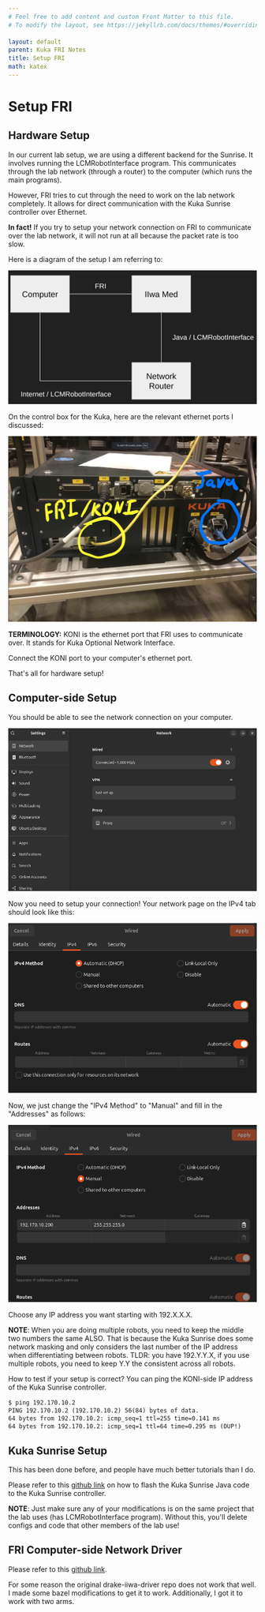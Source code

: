 ```yaml
---
# Feel free to add content and custom Front Matter to this file.
# To modify the layout, see https://jekyllrb.com/docs/themes/#overriding-theme-defaults

layout: default
parent: Kuka FRI Notes
title: Setup FRI
math: katex
---
```


# Setup FRI

## Hardware Setup

In our current lab setup, we are using a different backend for the Sunrise. It involves running the LCMRobotInterface program. This communicates through the lab network (through a router) to the computer (which runs the main programs). 

However, FRI tries to cut through the need to work on the lab network completely. It allows for direct communication with the Kuka Sunrise controller over Ethernet. 

**In fact!** If you try to setup your network connection on FRI to communicate over the lab network, it will not run at all because the packet rate is too slow.

Here is a diagram of the setup I am referring to:

![](../assets/images/fri/fri_comm_diagram.png)

On the control box for the Kuka, here are the relevant ethernet ports I discussed:

![](../assets/images/fri/picture_fri_comm.png)

**TERMINOLOGY:** KONI is the ethernet port that FRI uses to communicate over. It stands for Kuka Optional Network Interface. 

Connect the KONI port to your computer's ethernet port.

That's all for hardware setup!

## Computer-side Setup

You should be able to see the network connection on your computer. 

![](../assets/images/fri/network_setup.png)

Now you need to setup your connection! Your network page on the IPv4 tab should look like this:

![](../assets/images/fri/ipv4_setup_before.png)

Now, we just change the "IPv4 Method" to "Manual" and fill in the "Addresses" as follows:

![](../assets/images/fri/ipv4_setup_after.png)

Choose any IP address you want starting with 192.X.X.X. 

**NOTE**: When you are doing multiple robots, you need to keep the middle two numbers the same ALSO. That is because the Kuka Sunrise does some network masking and only considers the last number of the IP address when differentiating between robots. TLDR: you have 192.Y.Y.X, if you use multiple robots, you need to keep Y.Y the consistent across all robots.

How to test if your setup is correct?
You can ping the KONI-side IP address of the Kuka Sunrise controller.

```
$ ping 192.170.10.2
PING 192.170.10.2 (192.170.10.2) 56(84) bytes of data.
64 bytes from 192.170.10.2: icmp_seq=1 ttl=255 time=0.141 ms
64 bytes from 192.170.10.2: icmp_seq=1 ttl=64 time=0.295 ms (DUP!)
```

## Kuka Sunrise Setup

This has been done before, and people have much better tutorials than I do.

Please refer to this [github link](https://github.com/RobotLocomotion/drake-iiwa-driver) on how to flash the Kuka Sunrise Java code to the Kuka Sunrise controller.

**NOTE**: Just make sure any of your modifications is on the same project that the lab uses (has LCMRobotInterface program). Without this, you'll delete configs and code that other members of the lab use!

## FRI Computer-side Network Driver

Please refer to this [github link](https://github.com/dangthanhan507/drake-iiwa-driver).

For some reason the original drake-iiwa-driver repo does not work that well. I made some bazel modifications to get it to work. Additionally, I got it to work with two arms.